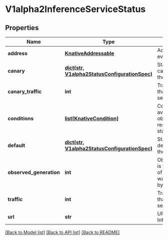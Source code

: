 # V1alpha2InferenceServiceStatus

## Properties
Name | Type | Description | Notes
------------ | ------------- | ------------- | -------------
**address** | [**KnativeAddressable**](KnativeAddressable.md) | Addressable URL for eventing | [optional] 
**canary** | [**dict(str, V1alpha2StatusConfigurationSpec)**](V1alpha2StatusConfigurationSpec.md) | Statuses for the canary endpoints of the InferenceService | [optional] 
**canary_traffic** | **int** | Traffic percentage that goes to canary services | [optional] 
**conditions** | [**list[KnativeCondition]**](KnativeCondition.md) | Conditions the latest available observations of a resource&#39;s current state. | [optional] 
**default** | [**dict(str, V1alpha2StatusConfigurationSpec)**](V1alpha2StatusConfigurationSpec.md) | Statuses for the default endpoints of the InferenceService | [optional] 
**observed_generation** | **int** | ObservedGeneration is the &#39;Generation&#39; of the Service that was last processed by the controller. | [optional] 
**traffic** | **int** | Traffic percentage that goes to default services | [optional] 
**url** | **str** | URL of the InferenceService | [optional] 

[[Back to Model list]](../README.md#documentation-for-models) [[Back to API list]](../README.md#documentation-for-api-endpoints) [[Back to README]](../README.md)


